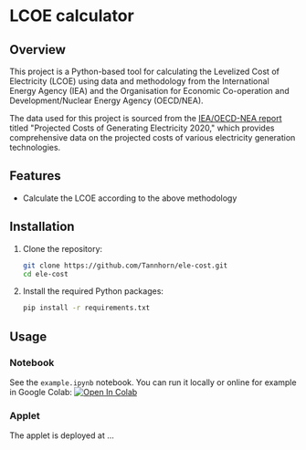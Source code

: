 # LCOE calculator

## Overview

This project is a Python-based tool for calculating the Levelized Cost of Electricity (LCOE) using data and methodology from the International Energy Agency (IEA) and the Organisation for Economic Co-operation and Development/Nuclear Energy Agency (OECD/NEA).

The data used for this project is sourced from the [IEA/OECD-NEA report](https://iea.blob.core.windows.net/assets/ae17da3d-e8a5-4163-a3ec-2e6fb0b5677d/Projected-Costs-of-Generating-Electricity-2020.pdf) titled "Projected Costs of Generating Electricity 2020," which provides comprehensive data on the projected costs of various electricity generation technologies.

## Features

- Calculate the LCOE according to the above methodology

## Installation

1. Clone the repository:

   ```bash
   git clone https://github.com/Tannhorn/ele-cost.git
   cd ele-cost
   ```

2. Install the required Python packages:

   ```bash
   pip install -r requirements.txt
   ```

## Usage

### Notebook

See the `example.ipynb` notebook. You can run it locally or online for example in Google Colab: [![Open In Colab](https://colab.research.google.com/assets/colab-badge.svg)](https://colab.research.google.com/github/tannhorn/ele-cost/blob/main/example.ipynb)

### Applet

The applet is deployed at ...
